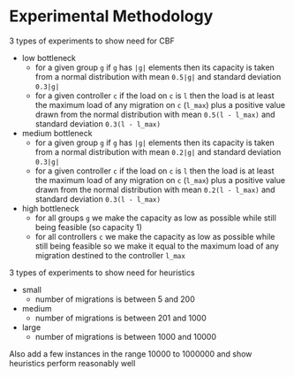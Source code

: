 # Experimental Methodology
3 types of experiments to show need for CBF
* low bottleneck
  * for a given group `g` if `g` has `|g|` elements then its capacity is taken from a normal distribution with mean `0.5|g|` and standard deviation `0.3|g|`
  * for a given controller `c` if the load on `c` is `l` then the load is at least the maximum load of any migration on `c` (`l_max`) plus a positive value drawn from the normal distribution with mean `0.5(l - l_max)` and standard deviation `0.3(l - l_max)`
* medium bottleneck
  * for a given group `g` if `g` has `|g|` elements then its capacity is taken from a normal distribution with mean `0.2|g|` and standard deviation `0.3|g|`
  * for a given controller `c` if the load on `c` is `l` then the load is at least the maximum load of any migration on `c` (`l_max`) plus a positive value drawn from the normal distribution with mean `0.2(l - l_max)` and standard deviation `0.3(l - l_max)`
* high bottleneck
  * for all groups `g` we make the capacity as low as possible while still being feasible (so capacity 1)
  * for all controllers `c` we make the capacity as low as possible while still
  being feasible so we make it equal to the maximum load of any migration destined to the controller `l_max`

3 types of experiments to show need for heuristics
* small
  * number of migrations is between 5 and 200
* medium
  * number of migrations is between 201 and 1000
* large
  * number of migrations is between 1000 and 10000

Also add a few instances in the range 10000 to 1000000 and show heuristics perform reasonably well
